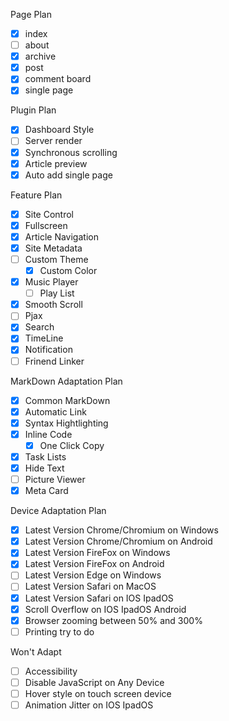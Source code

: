 Page Plan

- [x] index
- [ ] about
- [x] archive
- [x] post
- [x] comment board
- [x] single page

Plugin Plan  

- [x] Dashboard Style
- [ ] Server render
- [x] Synchronous scrolling
- [x] Article preview
- [x] Auto add single page

Feature Plan

- [x] Site Control
- [x] Fullscreen
- [x] Article Navigation
- [x] Site Metadata
- [ ] Custom Theme
    - [x] Custom Color
- [x] Music Player
    - [ ] Play List
- [x] Smooth Scroll
- [ ] Pjax
- [x] Search
- [x] TimeLine
- [x] Notification
- [ ] Frinend Linker
 
MarkDown Adaptation Plan  

- [x] Common MarkDown
- [x] Automatic Link
- [x] Syntax Hightlighting
- [x] Inline Code
    - [x] One Click Copy
- [x] Task Lists
- [x] Hide Text
- [ ] Picture Viewer
- [x] Meta Card

Device Adaptation Plan  

- [x] Latest Version Chrome/Chromium  on Windows  
- [x] Latest Version Chrome/Chromium  on Android  
- [x] Latest Version FireFox          on Windows  
- [x] Latest Version FireFox          on Android  
- [ ] Latest Version Edge             on Windows  
- [ ] Latest Version Safari           on MacOS  
- [x] Latest Version Safari           on IOS IpadOS  
- [x] Scroll Overflow                 on IOS IpadOS Android  
- [x] Browser zooming                 between 50% and 300%  
- [ ] Printing                        try to do  

Won't Adapt  

- [ ] Accessibility
- [ ] Disable JavaScript              on Any Device
- [ ] Hover style                     on touch screen device  
- [ ] Animation Jitter                on IOS IpadOS